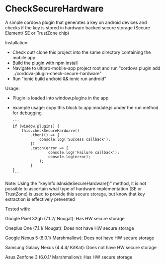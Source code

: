 # CheckSecureHardware

A simple cordova plugin that generates a key on android devices and checks if the key is stored in hardware backed secure storage (Secure Element/ SE or TrustZone chip)

Installation:
  - Check out/ clone this project into the same directory containing the mobile app
  - Build the plugin with npm install
  - Navigate to ultipro-mobile-app project root and run "cordova plugin add ../cordova-plugin-check-secure-hardware"
  - Run "ionic build android && ionic run android"

Usage:

  - Plugin is loaded into window.plugins in the app
  - example usage: copy this block to app.module.js under the run method for debugging

        ```
        if (window.plugins) {
            this.checkSecureHardware()
                .then(() => {
                    console.log('Success callback');
                })
                .catch(error => {
                        console.log('Failure callback');
                        console.log(error);
                    );
                }
        }
        ```

Note: Using the "keyInfo.isInsideSecureHardware()" method, it is not possible to ascertain what type of hardware implementation (SE or TrustZone) is used to provide this secure storage, but know that key extraction is effectively prevented

Tested with:

Google Pixel 32gb   (7.1.2/ Nougat): Has HW secure storage

Oneplus One         (7.1.1/ Nougat): Does not have HW secure storage

Google Nexus 5      (6.0.1/ Marshmallow): Does not have HW secure storage

Samsung Galaxy Nexus (4.4.4/ KitKat): Does not have HW secure storage

Asus Zenfone 3      (6.0.1/ Marshmallow): Has HW secure storage


